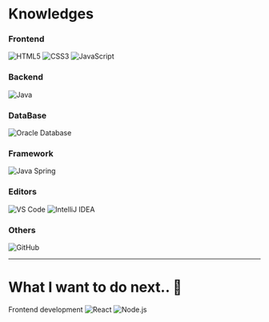 <!--
**Myriam-Bora/Myriam-Bora** is a ✨ _special_ ✨ repository because its `README.md` (this file) appears on your GitHub profile.

Here are some ideas to get you started:

- 🔭 I’m currently working on ...
- 🌱 I’m currently learning ...
- 👯 I’m looking to collaborate on ...
- 🤔 I’m looking for help with ...
- 💬 Ask me about ...
- 📫 How to reach me: ...
- 😄 Pronouns: ...
- ⚡ Fun fact: ...
-->

# Knowledges

### Frontend
	
![HTML5](https://img.shields.io/badge/-HTML5-%23E44D27?style=flat-square&logo=html5&logoColor=ffffff)
![CSS3](https://img.shields.io/badge/-CSS3-%231572B6?style=flat-square&logo=css3)
![JavaScript](https://img.shields.io/badge/-JavaScript-%23F7DF1C?style=flat-square&logo=javascript&logoColor=000000&labelColor=%23F7DF1C&color=%23FFCE5A)
				

### Backend
![Java](http://img.shields.io/badge/-Java-007396?style=flat-square&logo=java&logoColor=ffffff)


### DataBase
![Oracle Database](http://img.shields.io/badge/-Oracle-DD0031?style=flat-square&logo=oracle)


### Framework	
![Java Spring](https://img.shields.io/badge/-Spring-222222?style=flat&logo=spring&logoColor=6DB33F)


### Editors
![VS Code](http://img.shields.io/badge/-VS%20Code-007ACC?style=flat-square&logo=visual-studio-code)
![IntelliJ IDEA](http://img.shields.io/badge/-IntelliJ%20IDEA-000000?style=flat-square&logo=intellij-idea&logoColor=ffffff)

	
### Others	
![GitHub](https://img.shields.io/badge/-GitHub-181717?style=flat-square&logo=github)


------------------- 

# What I want to do next.. 📖
 Frontend development 
 ![React](https://img.shields.io/badge/-React-222222?style=flat&logo=React&logoColor=61DAFB)
 ![Node.js](https://img.shields.io/badge/-Node.js-222222?style=flat&logo=node.js&logoColor=339933)

<!--
![Debian](http://img.shields.io/badge/-Debian-A81D33?style=flat-square&logo=debian&logoColor=ffffff)
-->
